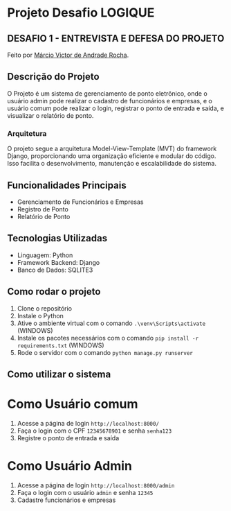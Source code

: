 # Projeto Desafio LOGIQUE

## DESAFIO 1 - ENTREVISTA E DEFESA DO PROJETO
Feito por [Márcio Victor de Andrade Rocha](https://github.com/marciusvic).

## Descrição do Projeto
O Projeto é um sistema de gerenciamento de ponto eletrônico, onde o usuário admin pode realizar o cadastro de funcionários e empresas, e o usuário comum pode realizar o login, registrar o ponto de entrada e saída, e visualizar o relatório de ponto.

### Arquitetura
O projeto segue a arquitetura Model-View-Template (MVT) do framework Django, proporcionando uma organização eficiente e modular do código. Isso facilita o desenvolvimento, manutenção e escalabilidade do sistema.

## Funcionalidades Principais
- Gerenciamento de Funcionários e Empresas
- Registro de Ponto
- Relatório de Ponto

## Tecnologias Utilizadas
- Linguagem: Python
- Framework Backend: Django
- Banco de Dados: SQLITE3

## Como rodar o projeto
1. Clone o repositório
2. Instale o Python
3. Ative o ambiente virtual com o comando `.\venv\Scripts\activate` (WINDOWS)
4. Instale os pacotes necessários com o comando `pip install -r requirements.txt` (WINDOWS)
3. Rode o servidor com o comando `python manage.py runserver`

## Como utilizar o sistema
# Como Usuário comum
1. Acesse a página de login `http://localhost:8000/`
2. Faça o login com o CPF `12345678901` e senha `senha123`
3. Registre o ponto de entrada e saída

# Como Usuário Admin
1. Acesse a página de login `http://localhost:8000/admin`
2. Faça o login com o usuário `admin` e senha `12345`
3. Cadastre funcionários e empresas